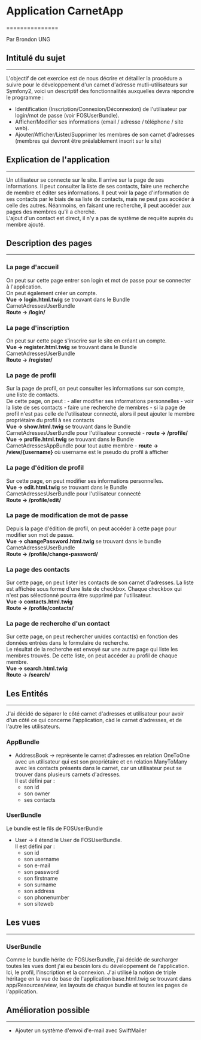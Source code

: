 # Application CarnetApp
===============

Par Brondon UNG

## Intitulé du sujet
---
L'objectif de cet exercice est de nous décrire et détailler la 
procédure a suivre pour le développement d'un carnet d'adresse mutli-utilisateurs 
sur Symfony2, voici un descriptif des fonctionnalités auxquelles devra répondre le programme :

- Identification (Inscription/Connexion/Déconnexion) de l'utilisateur par login/mot de passe (voir FOSUserBundle).
- Afficher/Modifier ses informations (email / adresse / téléphone / site web).
- Ajouter/Afficher/Lister/Supprimer les membres de son carnet d'adresses (membres qui devront être préalablement inscrit sur le site)


## Explication de l'application
---
Un utilisateur se connecte sur le site. Il arrive sur la page de ses informations. Il peut consulter la liste de ses contacts, faire une recherche de membre et éditer ses informations.
Il peut voir la page d'information de ses contacts par le biais de sa liste de contacts, mais ne peut pas accéder à celle des autres. Néanmoins, en faisant une recherche, il peut accéder aux
pages des membres qu'il a cherché. <br>
L'ajout d'un contact est direct, il n'y a pas de système de requête auprès du membre ajouté.


## Description des pages
---

### La page d'accueil
On peut sur cette page entrer son login et mot de passe pour se connecter à l'application. <br>
On peut également créer un compte. <br>
**Vue -> login.html.twig** se trouvant dans le Bundle CarnetAdressesUserBundle <br>
**Route -> /login/**


### La page d'inscription
On peut sur cette page s'inscrire sur le site en créant un compte. <br>
**Vue -> register.html.twig** se trouvant dans le Bundle CarnetAdressesUserBundle <br>
**Route -> /register/**

### La page de profil
Sur la page de profil, on peut consulter les informations sur son compte, une liste de contacts. <br>
De cette page, on peut :
    - aller modifier ses informations personnelles
    - voir la liste de ses contacts
    - faire une recherche de membres
    - si la page de profil n'est pas celle de l'utilisateur connecté, alors il peut ajouter le membre propriétaire du profil à ses contacts <br>
**Vue -> show.html.twig** se trouvant dans le Bundle CarnetAdressesUserBundle pour l'utilisateur connecté - **route -> /profile/** <br>
**Vue -> profile.html.twig** se trouvant dans le Bundle CarnetAdressesAppBundle pour tout autre membre - **route -> /view/{username}** 
où username est le pseudo du profil à afficher


### La page d'édition de profil
Sur cette page, on peut modifier ses informations personnelles. <br>
**Vue -> edit.html.twig** se trouvant dans le Bundle CarnetAdressesUserBundle pour l'utilisateur connecté <br>
**Route -> /profile/edit/**

### La page de modification de mot de passe
Depuis la page d'édition de profil, on peut accéder à cette page pour modifier son mot de passe. <br>
**Vue -> changePassword.html.twig** se trouvant dans le bundle CarnetAdressesUserBundle <br>
**Route -> /profile/change-password/**

### La page des contacts
Sur cette page, on peut lister les contacts de son carnet d'adresses.
La liste est affichée sous forme d'une liste de checkbox.
Chaque checkbox qui n'est pas sélectionné pourra être supprimé par l'utilisateur. <br>
**Vue -> contacts.html.twig** <br>
**Route -> /profile/contacts/**

### La page de recherche d'un contact
Sur cette page, on peut rechercher un/des contact(s) en fonction des données entrées dans le formulaire de recherche. <br>
Le résultat de la recherche est envoyé sur une autre page qui liste les membres trouvés. De cette liste, on peut accéder au 
profil de chaque membre. <br>
**Vue -> search.html.twig** <br>
**Route -> /search/**


## Les Entités
---

J'ai décidé de séparer le côté carnet d'adresses et utilisateur pour avoir d'un côté ce qui concerne l'application, càd le carnet d'adresses, et de l'autre les utilisateurs.

### AppBundle
* AddressBook -> représente le carnet d'adresses en relation OneToOne avec un utilisateur qui est son propriétaire
et en relation ManyToMany avec les contacts présents dans le carnet, car un utilisateur peut se trouver dans plusieurs carnets d'adresses. <br>
Il est défini par :
    - son id
    - son owner
    - ses contacts

### UserBundle
Le bundle est le fils de FOSUserBundle
* User -> il étend le User de FOSUserBundle. <br>
Il est défini par :
    - son id
    - son username
    - son e-mail
    - son password
    - son firstname
    - son surname
    - son address
    - son phonenumber
    - son siteweb


## Les vues
---

### UserBundle
Comme le bundle hérite de FOSUserBundle, j'ai décidé de surcharger toutes les vues dont j'ai eu besoin lors du développement de l'application. Ici, le profil, l'inscription et la connexion.
J'ai utilisé la notion de triple héritage en la vue de base de l'application base.html.twig se trouvant dans app/Resources/view, les layouts de chaque bundle et toutes les pages de l'application.

## Amélioration possible
---
* Ajouter un système d'envoi d'e-mail avec SwiftMailer
